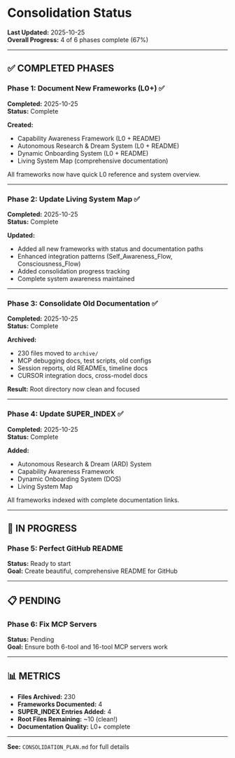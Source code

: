 # Consolidation Status

**Last Updated:** 2025-10-25  
**Overall Progress:** 4 of 6 phases complete (67%)

---

## ✅ **COMPLETED PHASES**

### Phase 1: Document New Frameworks (L0+) ✅
**Completed:** 2025-10-25  
**Status:** Complete

**Created:**
- Capability Awareness Framework (L0 + README)
- Autonomous Research & Dream System (L0 + README)
- Dynamic Onboarding System (L0 + README)
- Living System Map (comprehensive documentation)

All frameworks now have quick L0 reference and system overview.

---

### Phase 2: Update Living System Map ✅
**Completed:** 2025-10-25  
**Status:** Complete

**Updated:**
- Added all new frameworks with status and documentation paths
- Enhanced integration patterns (Self_Awareness_Flow, Consciousness_Flow)
- Added consolidation progress tracking
- Complete system awareness maintained

---

### Phase 3: Consolidate Old Documentation ✅
**Completed:** 2025-10-25  
**Status:** Complete

**Archived:**
- 230 files moved to `archive/`
- MCP debugging docs, test scripts, old configs
- Session reports, old READMEs, timeline docs
- CURSOR integration docs, cross-model docs

**Result:** Root directory now clean and focused

---

### Phase 4: Update SUPER_INDEX ✅
**Completed:** 2025-10-25  
**Status:** Complete

**Added:**
- Autonomous Research & Dream (ARD) System
- Capability Awareness Framework
- Dynamic Onboarding System (DOS)
- Living System Map

All frameworks indexed with complete documentation links.

---

## 🔄 **IN PROGRESS**

### Phase 5: Perfect GitHub README
**Status:** Ready to start  
**Goal:** Create beautiful, comprehensive README for GitHub

---

## 📋 **PENDING**

### Phase 6: Fix MCP Servers
**Status:** Pending  
**Goal:** Ensure both 6-tool and 16-tool MCP servers work

---

## 📊 **METRICS**

- **Files Archived:** 230
- **Frameworks Documented:** 4
- **SUPER_INDEX Entries Added:** 4
- **Root Files Remaining:** ~10 (clean!)
- **Documentation Quality:** L0+ complete

---

**See:** `CONSOLIDATION_PLAN.md` for full details
